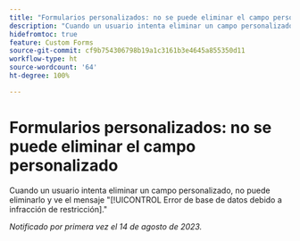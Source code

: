 ```yaml
---
title: "Formularios personalizados: no se puede eliminar el campo personalizado"
description: "Cuando un usuario intenta eliminar un campo personalizado, no puede eliminarlo y ve el mensaje Error de la base de datos debido a una infracción de restricción."
hidefromtoc: true
feature: Custom Forms
source-git-commit: cf9b754306798b19a1c3161b3e4645a855350d11
workflow-type: ht
source-wordcount: '64'
ht-degree: 100%

---
```



# Formularios personalizados: no se puede eliminar el campo personalizado

Cuando un usuario intenta eliminar un campo personalizado, no puede eliminarlo y ve el mensaje &quot;[!UICONTROL Error de base de datos debido a infracción de restricción].&quot;

_Notificado por primera vez el 14 de agosto de 2023._

